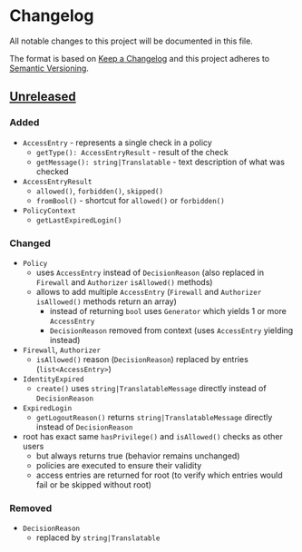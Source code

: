 # Changelog

All notable changes to this project will be documented in this file.

The format is based on [Keep a Changelog](http://keepachangelog.com/en/1.0.0/)
and this project adheres to [Semantic Versioning](http://semver.org/spec/v2.0.0.html).

## [Unreleased](https://github.com/orisai/auth/compare/1.0.4...v2.x)

### Added

- `AccessEntry` - represents a single check in a policy
	- `getType(): AccessEntryResult` - result of the check
	- `getMessage(): string|Translatable` - text description of what was checked
- `AccessEntryResult`
	- `allowed()`, `forbidden()`, `skipped()`
	- `fromBool()` - shortcut for `allowed()` or `forbidden()`
- `PolicyContext`
	- `getLastExpiredLogin()`

### Changed

- `Policy`
  - uses `AccessEntry` instead of `DecisionReason` (also replaced in `Firewall` and `Authorizer` `isAllowed()` methods)
  - allows to add multiple `AccessEntry` (`Firewall` and `Authorizer` `isAllowed()` methods return an array)
	- instead of returning `bool` uses `Generator` which yields 1 or more `AccessEntry`
	- `DecisionReason` removed from context (uses `AccessEntry` yielding instead)
- `Firewall`, `Authorizer`
	- `isAllowed()` reason (`DecisionReason`) replaced by entries (`list<AccessEntry>`)
- `IdentityExpired`
	- `create()` uses `string|TranslatableMessage` directly instead of `DecisionReason`
- `ExpiredLogin`
	- `getLogoutReason()` returns `string|TranslatableMessage` directly instead of `DecisionReason`
- root has exact same `hasPrivilege()` and `isAllowed()` checks as other users
	- but always returns true (behavior remains unchanged)
	- policies are executed to ensure their validity
	- access entries are returned for root (to verify which entries would fail or be skipped without root)

### Removed

- `DecisionReason`
	- replaced by `string|Translatable`

